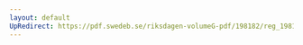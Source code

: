 ```yaml
---
layout: default
UpRedirect: https://pdf.swedeb.se/riksdagen-volumeG-pdf/198182/reg_198182__reg_02/reg_198182__reg_02_0002.pdf
---
```

